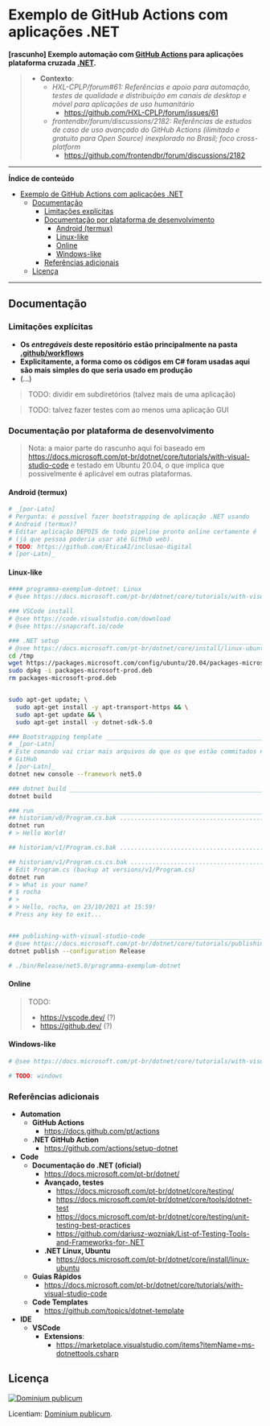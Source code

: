 # Exemplo de GitHub Actions com aplicações .NET
**[rascunho] Exemplo automação com [GitHub Actions](https://github.com/features/actions)
para aplicações plataforma cruzada [.NET](https://docs.microsoft.com/pt-br/dotnet/).**


> - **Contexto**:
>   - _HXL-CPLP/forum#61: Referências e apoio para automação, testes de qualidade e distribuição em canais de desktop e móvel para aplicações de uso humanitário_
>     - https://github.com/HXL-CPLP/forum/issues/61
>   - _frontendbr/forum/discussions/2182: Referências de estudos de caso de uso avançado do GitHub Actions (ilimitado e gratuito para Open Source) inexplorado no Brasil; foco cross-platform_
>     - https://github.com/frontendbr/forum/discussions/2182


<!--
Trivia:
- programma, https://en.wiktionary.org/wiki/programma#Latin
- exemplum, https://en.wiktionary.org/wiki/exemplum#Latin
-->

---

**Índice de conteúdo**

<!-- TOC -->

- [Exemplo de GitHub Actions com aplicações .NET](#exemplo-de-github-actions-com-aplicações-net)
    - [Documentação](#documentação)
        - [Limitações explícitas](#limitações-explícitas)
        - [Documentação por plataforma de desenvolvimento](#documentação-por-plataforma-de-desenvolvimento)
            - [Android (termux)](#android-termux)
            - [Linux-like](#linux-like)
            - [Online](#online)
            - [Windows-like](#windows-like)
        - [Referências adicionais](#referências-adicionais)
    - [Licença](#licença)

<!-- /TOC -->
---


## Documentação

### Limitações explícitas

- **Os _entregáveis_ deste repositório estão principalmente na
  pasta [.github/workflows](.github/workflows)**
- **Explicitamente, a forma como os códigos em C# foram usadas aqui são mais
  simples do que seria usado em produção**
- (...)

> TODO: dividir em subdiretórios (talvez mais de uma aplicação)

> TODO: talvez fazer testes com ao menos uma aplicação GUI

### Documentação por plataforma de desenvolvimento
> Nota: a maior parte do rascunho aqui foi baseado em
> <https://docs.microsoft.com/pt-br/dotnet/core/tutorials/with-visual-studio-code>
> e testado em Ubuntu 20.04, o que implica que possivelmente é aplicável em
> outras plataformas.

#### Android (termux)

```bash
# _[por-Latn]
# Pergunta: é possível fazer bootstrapping de aplicação .NET usando
# Android (termux)?
# Editar aplicação DEPOIS de todo pipeline pronto online certamente é
# (já que pessoa poderia usar até GitHub web).
# TODO: https://github.com/EticaAI/inclusao-digital
# [por-Latn]_

```

#### Linux-like
```bash
#### programma-exemplum-dotnet: Linux
# @see https://docs.microsoft.com/pt-br/dotnet/core/tutorials/with-visual-studio-code

### VSCode install
# @see https://code.visualstudio.com/download
# @see https://snapcraft.io/code

### .NET setup _________________________________________________________________
# @see https://docs.microsoft.com/pt-br/dotnet/core/install/linux-ubuntu
cd /tmp
wget https://packages.microsoft.com/config/ubuntu/20.04/packages-microsoft-prod.deb -O packages-microsoft-prod.deb
sudo dpkg -i packages-microsoft-prod.deb
rm packages-microsoft-prod.deb


sudo apt-get update; \
  sudo apt-get install -y apt-transport-https && \
  sudo apt-get update && \
  sudo apt-get install -y dotnet-sdk-5.0

### Bootstrapping template _____________________________________________________
# _[por-Latn]
# Este comando vai criar mais arquivos do que os que estão commitados no
# GitHub
# [por-Latn]_
dotnet new console --framework net5.0

### dotnet build _______________________________________________________________
dotnet build

### run ________________________________________________________________________
## historiam/v0/Program.cs.bak .................................................
dotnet run
# > Hello World!

## historiam/v1/Program.cs.bak .................................................

## historiam/v1/Program.cs.cs.bak ..............................................
# Edit Program.cs (backup at versions/v1/Program.cs)
dotnet run
# > What is your name?
# $ rocha
# >
# > Hello, rocha, on 23/10/2021 at 15:59!
# Press any key to exit...


### publishing-with-visual-studio-code _________________________________________
# @see https://docs.microsoft.com/pt-br/dotnet/core/tutorials/publishing-with-visual-studio-code
dotnet publish --configuration Release

# ./bin/Release/net5.0/programma-exemplum-dotnet

```

<!--

- https://platform.uno/docs/articles/get-started-vscode.html
- https://platform.uno/docs/articles/get-started-with-linux.html

sudo apt-get install gtk+3.0 
  # 278MB +, mono, csharp, ...

cd /workspace/git/temp

dotnet new -i Uno.ProjectTemplates.Dotnet
dotnet new unoapp -o MyUnoApp

cd MyUnoApp/
cd MyUnoApp.Skia.Gtk/
dotnet run
-->

#### Online

> TODO:
> - https://vscode.dev/ (?)
> - https://github.dev/ (?)

#### Windows-like

```bash
# @see https://docs.microsoft.com/pt-br/dotnet/core/tutorials/with-visual-studio-code

# TODO: windows
```

### Referências adicionais

- **Automation**
  - **GitHub Actions**
    - https://docs.github.com/pt/actions
  - **.NET GitHub Action**
    - https://github.com/actions/setup-dotnet
- **Code**
  - **Documentação do .NET (oficial)**
      - https://docs.microsoft.com/pt-br/dotnet/
      - **Avançado, testes**
        - https://docs.microsoft.com/pt-br/dotnet/core/testing/
        - https://docs.microsoft.com/pt-br/dotnet/core/tools/dotnet-test
        - https://docs.microsoft.com/pt-br/dotnet/core/testing/unit-testing-best-practices
        - https://github.com/dariusz-wozniak/List-of-Testing-Tools-and-Frameworks-for-.NET
    - **.NET Linux, Ubuntu**
      - https://docs.microsoft.com/pt-br/dotnet/core/install/linux-ubuntu
  - **Guias Rápidos**
    - https://docs.microsoft.com/pt-br/dotnet/core/tutorials/with-visual-studio-code
  - **Code Templates**
    - https://github.com/topics/dotnet-template
- **IDE**
  - **VSCode**
    - **Extensions**:
      - https://marketplace.visualstudio.com/items?itemName=ms-dotnettools.csharp


## Licença

[![Dominium publicum](https://i.creativecommons.org/p/zero/1.0/88x31.png)](https://unlicense.org/)

Licentiam: [Dominium publicum](https://unlicense.org/).